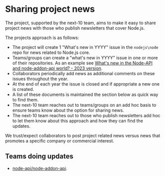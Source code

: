 # Sharing project news

The project, supported by the next-10 team, aims to make it easy
to share project news with those who publish newsletters
that cover Node.js.

The projects approach is as follows:

* The project will create 1 "What's new in YYYY" issue in the `nodejs\node`
  repo for news related to Node.js core.
* Teams/groups can create a "what's new in YYYY" issue in one or more of their
  repositories. As an example see
  [What's new in the Node-API and node-addon-api world? - 2023 version](https://github.com/nodejs/abi-stable-node/issues/446).
* Collaborators periodically add news as additional comments on these
  issues throughout the year.
* At the end of each year the issue is closed and if appropriate a
  new one is created.
* A list of these documents is maintained the section below as
  quick way to find them.
* The next-10 team reaches out to teams/groups on an add hoc basis
  to ensure teams know about the option for sharing news.
* The next-10 team reaches out to those who publish newsletters add hoc
  to let them know about this approach and how they can find the updates.

We trust/expect collaborators to post project related news versus news
that promotes a specific company or commercial interest.

## Teams doing updates

* [node-api/node-addon-api](https://github.com/nodejs/abi-stable-node/issues/446).
